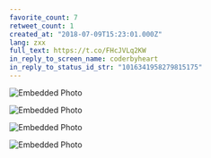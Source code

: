 ```yaml
---
favorite_count: 7
retweet_count: 1
created_at: "2018-07-09T15:23:01.000Z"
lang: zxx
full_text: https://t.co/FHcJVLq2KW
in_reply_to_screen_name: coderbyheart
in_reply_to_status_id_str: "1016341958279815175"
---
```


<div class="gallery gallery-4">

![Embedded Photo](https://twitter-media-coderbyheart.s3.eu-north-1.amazonaws.com/1016341962620919809-DhrFjHLX0AAvdiq.jpg)

![Embedded Photo](https://twitter-media-coderbyheart.s3.eu-north-1.amazonaws.com/1016341962620919809-DhrFjHJWkAI1umT.jpg)

![Embedded Photo](https://twitter-media-coderbyheart.s3.eu-north-1.amazonaws.com/1016341962620919809-DhrFjHGW4AAkj0r.jpg)

![Embedded Photo](https://twitter-media-coderbyheart.s3.eu-north-1.amazonaws.com/1016341962620919809-DhrFjE1XcAU9-dc.jpg)

</div>
